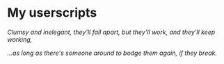 # My userscripts

*Clumsy and inelegant, they'll fall apart, but they'll work, and they'll keep working,*

*...as long as there's someone around to bodge them again, if they break.*
